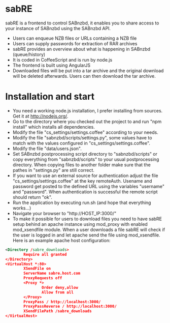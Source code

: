 sabRE
=====
sabRE is a frontend to control SABnzbd, it enables you to share access to your instance of SABnzbd using the SABnzbd API.
* Users can enqueue NZB files or URLs containing a NZB file
* Users can supply passwords for extraction of RAR archives
* sabRE provides an overview about what is happening in SABnzbd (queue/history)
* It is coded in CoffeeScript and is run by node.js
* The frontend is built using AngularJS
* Downloaded files will be put into a tar archive and the original download will be deleted afterwards. Users can then download the tar archive.

Installation and start
======================
* You need a working node.js installation, I prefer installing from sources. Get it at http://nodejs.org/.
* Go to the directory where you checked out the project to and run "npm install" which installs all dependencies.
* Modify the file "cs_settings/settings.coffee" according to your needs.
* Modify the file "sabnzbd/scripts/settings.py", some values have to match with the values configured in "cs_settings/settings.coffee".
* Modify the file "data/users.json".
* Set SABnzbd postprocessing script directory to "sabnzbd/scripts" or copy everything from "sabnzbd/scripts" to your usual postprocessing directory.
When copying files to another folder make sure that the pathes in "settings.py" are still correct.
* If you want to use an external source for authentication adjust the file "cs_settings/settings.coffee" at the key remoteAuth.
Usename and password get posted to the defined URL using the variables "username" and "password".
When authentication is successful the remote script should return "ok".
* Run the application by executing run.sh (and hope that everything works...)
* Navigate your browser to "http://HOST_IP:3000/"
* To make it possible for users to download files you need to have sabRE setup behind an apache instance using mod_proxy with enabled mod_xsendfile module.
When a user downloads a file sabRE will check if the user is logged in and let apache send the file using mod_xsendfile. Here is an example apache host configuration:
```xml
<Directory /sabre_downloads>
        Require all granted
</Directory>
<VirtualHost *:80>
        XSendFile on
        ServerName sabre.host.com
        ProxyRequests off
        <Proxy *>
                Order deny,allow
                Allow from all
        </Proxy>
        ProxyPass / http://localhost:3000/
        ProxyPassReverse / http://localhost:3000/
        XSendFilePath /sabre_downloads
</VirtualHost>
